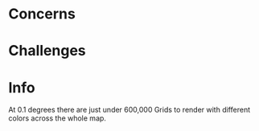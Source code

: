 # Concerns

# Challenges

# Info
At 0.1 degrees there are just under 600,000 Grids to render with different colors across the whole map.
